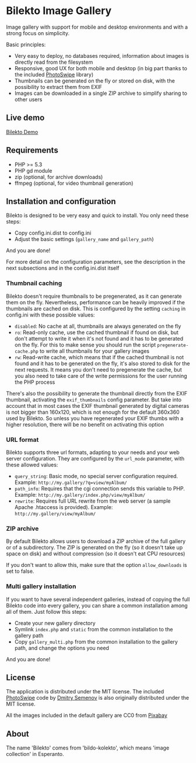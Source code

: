 # Bilekto Image Gallery

Image gallery with support for mobile and desktop environments and with a strong focus on simplicity.

Basic principles:

- Very easy to deploy, no databases required, information about images is directly read from the filesystem
- Responsive, good UX for both mobile and desktop (in big part thanks to the included [PhotoSwipe](http://photoswipe.com) library)
- Thumbnails can be generated on the fly or stored on disk, with the possibility to extract them from EXIF
- Images can be downloaded in a single ZIP archive to simplify sharing to other users

## Live demo

[Bilekto Demo](http://fotos.suso.eu/bilekto-demo/)

## Requirements

- PHP >= 5.3
- PHP gd module
- zip (optional, for archive downloads)
- ffmpeg (optional, for video thumbnail generation)

## Installation and configuration

Bilekto is designed to be very easy and quick to install. You only need these steps:

- Copy config.ini.dist to config.ini
- Adjust the basic settings (`gallery_name` and `gallery_path`)

And you are done!

For more detail on the configuration parameters, see the description in the next subsections and in the config.ini.dist itself

### Thumbnail caching

Bilekto doesn't require thumbnails to be pregenerated, as it can generate them on the fly. Nevertheless, performance can
be heavily improved if the thumbnails are cached on disk. This is configured by the setting `caching` in config.ini with these
possible values:

- `disabled`: No cache at all, thumbnails are always generated on the fly
- `ro`: Read-only cache, use the cached thumbnail if found on disk, but don't attempt to write it when it's not found and it has
to be generated on the fly. For this to make sense you should run the script `pregenerate-cache.php` to write all thumbnails for
your gallery images
- `rw`: Read-write cache, which means that if the cached thumbnail is not found and it has to be generated on the fly, it's also
stored to disk for the next requests. It means you don't need to pregenerate the cache, but you also need to take care of the
write permissions for the user running the PHP process

There's also the possibility to generate the thumbnail directly from the EXIF thumbnail, activating the `exif_thumbnails` config
parameter. But take into account that in most cases the EXIF thumbnail generated by digital cameras is not bigger than 160x120,
which is not enough for the default 360x360 used by Bilekto. So unless you have regenerated your EXIF thumbs with a higher
resolution, there will be no benefit on activating this option

### URL format

Bilekto supports three url formats, adapting to your needs and your web server configuration. They
are configured by the `url_mode` parameter, with these allowed values:

- `query_string`: Basic mode, no special server configuration required. Example: `http://my.gallery/?q=view/myAlbum/`
- `path_info`: Requires that the cgi connection sends this variable to PHP. Example: `http://my.gallery/index.php/view/myAlbum/`
- `rewrite`: Requires full URL rewrite from the web server (a sample Apache .htaccess is provided). Example: `http://my.gallery/view/myAlbum/`

### ZIP archive

By default Bilekto allows users to download a ZIP archive of the full gallery or of a subdirectory. The ZIP is generated
on the fly (so it doesn't take up space on disk) and without compression (so it doesn't eat CPU resources)

If you don't want to allow this, make sure that the option `allow_downloads` is set to false.

### Multi gallery installation

If you want to have several independent galleries, instead of copying the full Bilekto code into every gallery, you
can share a common installation among all of them. Just follow this steps:

- Create your new gallery directory
- Symlink `index.php` and `static` from the common installation to the gallery path
- Copy `gallery_multi.php` from the common installation to the gallery path, and change the options you need

And you are done!


## License

The application is distributed under the MIT license. The included [PhotoSwipe](http://photoswipe.com) code by
[Dmitry Semenov](http://dimsemenov.com) is also originally distributed under the MIT license.

All the images included in the default gallery are CC0 from [Pixabay](http://pixabay.com/)

## About

The name 'Bilekto' comes from 'bildo-kolekto', which means 'image collection' in Esperanto.
